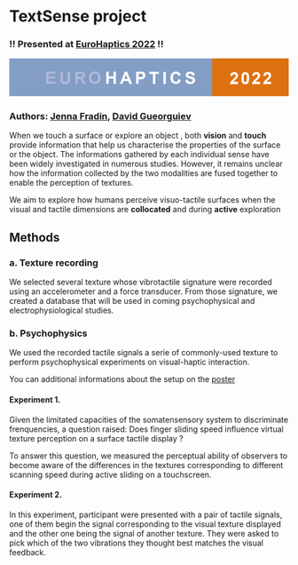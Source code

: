 # TextSense project

### !! Presented at [EuroHaptics 2022](https://www.eurohaptics2022.org/) !! 

![eurohaptics](eurohaptics_logo.PNG)

### Authors: [Jenna Fradin](https://www.isir.upmc.fr/personnel/fradin/), [David Gueorguiev](https://www.isir.upmc.fr/personnel/gueorguiev/)

<p>When we touch a surface or explore an object , both <strong>vision</strong> and <strong>touch</strong> provide information that help us characterise the properties of the surface or the object. The informations gathered by each individual sense have been widely investigated in numerous studies. However, it remains unclear how the information collected by the two modalities are fused together to enable the perception of textures.<p>

<p>We aim to explore how humans perceive visuo-tactile surfaces when the visual and tactile dimensions are <strong>collocated</strong> and during <strong>active</strong> exploration<p>

## Methods

### a. Texture recording

We selected several texture whose vibrotactile signature were recorded using an accelerometer and a force transducer. From those signature, we created a database that will be used in coming psychophysical and electrophysiological studies. 

### b. Psychophysics

We used the recorded tactile signals a serie of commonly-used texture to perform psychophysical experiments on visual-haptic interaction.

You can additional informations about the setup on the [poster](https://github.com/jennafradin/textsense?poster_WIP.pdf)

#### Experiment 1.

Given the limitated capacities of the somatensensory system to discriminate frenquencies, a question raised: Does finger sliding speed influence virtual texture perception on a surface tactile display ? 

To answer this question, we measured the perceptual ability of observers to become aware of the differences in the textures corresponding to different scanning speed during active sliding on a touchscreen.

#### Experiment 2.

In this experiment, participant were presented with a pair of tactile signals, one of them begin the signal corresponding to the visual texture displayed and the other one being the signal of another texture. They were asked to pick which of the two vibrations they thought best matches the visual feedback.



